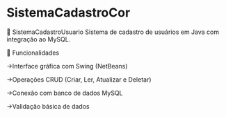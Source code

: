 # SistemaCadastroCor
📝 SistemaCadastroUsuario
Sistema de cadastro de usuários em Java com integração ao MySQL.

🔧 Funcionalidades

->Interface gráfica com Swing (NetBeans)

->Operações CRUD (Criar, Ler, Atualizar e Deletar)

->Conexão com banco de dados MySQL

->Validação básica de dados
